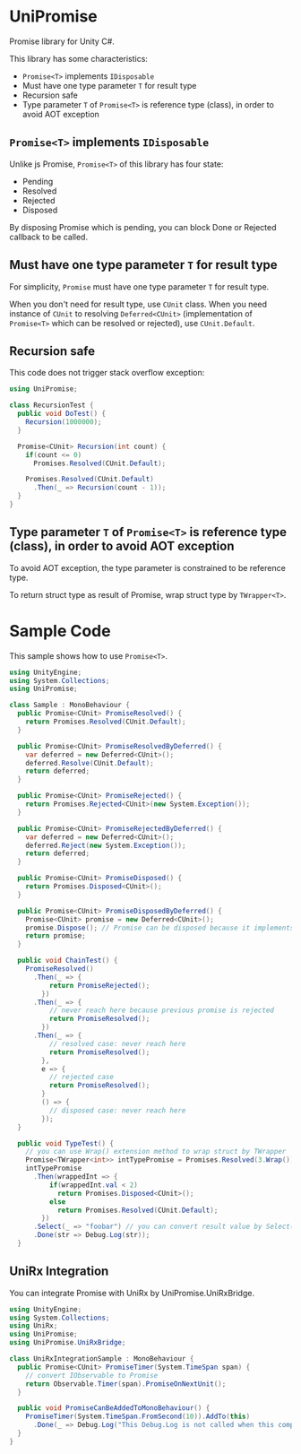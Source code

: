 # UniPromise

Promise library for Unity C#.

This library has some characteristics:
* `Promise<T>` implements `IDisposable`
* Must have one type parameter `T` for result type
* Recursion safe
* Type parameter `T` of `Promise<T>` is reference type (class), in order to avoid AOT exception

## `Promise<T>` implements `IDisposable`
Unlike js Promise, `Promise<T>` of this library has four state:
* Pending
* Resolved
* Rejected
* Disposed

By disposing Promise which is pending, you can block Done or Rejected callback to be called.

## Must have one type parameter `T` for result type

For simplicity, `Promise` must have one type parameter `T` for result type.

When you don't need for result type, use `CUnit` class. When you need instance of `CUnit` to resolving `Deferred<CUnit>` (implementation of `Promise<T>` which can be resolved or rejected), use `CUnit.Default`.

## Recursion safe

This code does not trigger stack overflow exception:

```csharp
using UniPromise;

class RecursionTest {
  public void DoTest() {
    Recursion(1000000);
  }

  Promise<CUnit> Recursion(int count) {
    if(count <= 0)
      Promises.Resolved(CUnit.Default);

    Promises.Resolved(CUnit.Default)
      .Then(_ => Recursion(count - 1));
  }
}
```

## Type parameter `T` of `Promise<T>` is reference type (class), in order to avoid AOT exception

To avoid AOT exception, the type parameter is constrained to be reference type.

To return struct type as result of Promise, wrap struct type by `TWrapper<T>`.

# Sample Code

This sample shows how to use `Promise<T>`.

```csharp
using UnityEngine;
using System.Collections;
using UniPromise;

class Sample : MonoBehaviour {
  public Promise<CUnit> PromiseResolved() {
    return Promises.Resolved(CUnit.Default);
  }

  public Promise<CUnit> PromiseResolvedByDeferred() {
    var deferred = new Deferred<CUnit>();
    deferred.Resolve(CUnit.Default);
    return deferred;
  }

  public Promise<CUnit> PromiseRejected() {
    return Promises.Rejected<CUnit>(new System.Exception());
  }

  public Promise<CUnit> PromiseRejectedByDeferred() {
    var deferred = new Deferred<CUnit>();
    deferred.Reject(new System.Exception());
    return deferred;
  }

  public Promise<CUnit> PromiseDisposed() {
    return Promises.Disposed<CUnit>();
  }

  public Promise<CUnit> PromiseDisposedByDeferred() {
    Promise<CUnit> promise = new Deferred<CUnit>();
    promise.Dispose(); // Promise can be disposed because it implements IDisposable
    return promise;
  }

  public void ChainTest() {
    PromiseResolved()
      .Then(_ => {
          return PromiseRejected();
        })
      .Then(_ => {
          // never reach here because previous promise is rejected
          return PromiseResolved();
        })
      .Then(_ => {
          // resolved case: never reach here
          return PromiseResolved();
        },
        e => {
          // rejected case
          return PromiseResolved();
        }
        () => {
          // disposed case: never reach here
        });
  }

  public void TypeTest() {
    // you can use Wrap() extension method to wrap struct by TWrapper
    Promise<TWrapper<int>> intTypePromise = Promises.Resolved(3.Wrap());
    intTypePromise
      .Then(wrappedInt => {
          if(wrappedInt.val < 2)
            return Promises.Disposed<CUnit>();
          else
            return Promises.Resolved(CUnit.Default);
        })
      .Select(_ => "foobar") // you can convert result value by Select()
      .Done(str => Debug.Log(str));
  }


```

## UniRx Integration

You can integrate Promise with UniRx by UniPromise.UniRxBridge.

```csharp
using UnityEngine;
using System.Collections;
using UniRx;
using UniPromise;
using UniPromise.UniRxBridge;

class UniRxIntegrationSample : MonoBehaviour {
  public Promise<CUnit> PromiseTimer(System.TimeSpan span) {
    // convert IObservable to Promise
    return Observable.Timer(span).PromiseOnNextUnit();
  }

  public void PromiseCanBeAddedToMonoBehaviour() {
    PromiseTimer(System.TimeSpan.FromSecond(10)).AddTo(this)
      .Done(_ => Debug.Log("This Debug.Log is not called when this component is destroyed, because the promise is disposed in this case."));
  }
}
```
